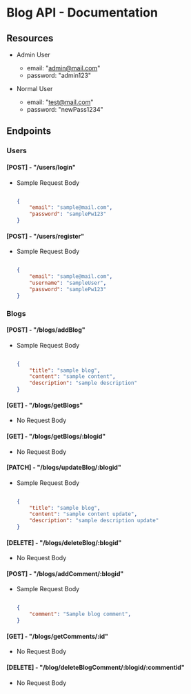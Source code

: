 # Blog API - Documentation

## Resources

- Admin User
    - email: "admin@mail.com"
    - password: "admin123"

- Normal User
    - email: "test@mail.com"
    - password: "newPass1234"


## Endpoints

### Users

#### [POST] - "/users/login"

- Sample Request Body

    ```json

    {
        "email": "sample@mail.com",
        "password": "samplePw123"
    }

    ```

#### [POST] - "/users/register"

- Sample Request Body

    ```json

    {
        "email": "sample@mail.com",
        "username": "sampleUser",
        "password": "samplePw123"
    }

    ```
      
### Blogs

#### [POST] - "/blogs/addBlog"

- Sample Request Body

    ```json

    {
        "title": "sample blog",
        "content": "sample content",
        "description": "sample description"
    }

    ```

#### [GET] - "/blogs/getBlogs"

- No Request Body

#### [GET] - "/blogs/getBlogs/:blogid"

- No Request Body

#### [PATCH] - "/blogs/updateBlog/:blogid"

- Sample Request Body

    ```json

    {
        "title": "sample blog",
        "content": "sample content update",
        "description": "sample description update"
    }

    ```

#### [DELETE] - "/blogs/deleteBlog/:blogid"

- No Request Body

#### [POST] - "/blogs/addComment/:blogid"

- Sample Request Body

    ```json

    {
        "comment": "Sample blog comment",
    }

    ```
#### [GET] - "/blogs/getComments/:id"

- No Request Body

#### [DELETE] - "/blog/deleteBlogComment/:blogid/:commentid"

- No Request Body